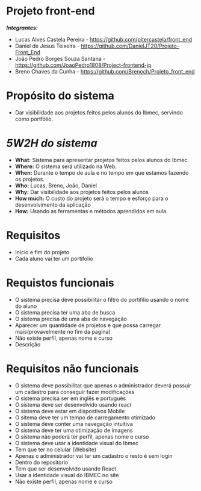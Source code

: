 # Projeto front-end

 ***Integrantes:***
- Lucas Alves Castela Pereira - https://github.com/pitercastela/front_end
- Daniel de Jesus Teixeira - https://github.com/DanielJT20/Projeto-Front_End
- João Pedro Borges Souza Santana - https://github.com/JoaoPedro1808/Project-frontend-jp
- Breno Chaves da Cunha - https://github.com/Brenoch/Projeto_front_end


# **Propósito do sistema** 

- Dar visibilidade aos projetos feitos pelos alunos do Ibmec, servindo como portfólio.

# *5W2H do sistema*

- **What:** Sistema para apresentar projetos feitos pelos alunos do Ibmec.
- **Where:** O sistema será utilizado na Web.
- **When:** Durante o tempo de aula e no tempo em que estamos fazendo os projetos.
- **Who:** Lucas, Breno, João, Daniel
- **Why:** Dar visibilidade aos projetos feitos pelos alunos
- **How much:** O custo do projeto será o tempo e esforço para o desenvolvimento da aplicação
- **How:** Usando as ferramentas e métodos aprendidos em aula

# **Requisitos**
- Inicio e fim do projeto
- Cada aluno vai ter um portifolio 

 
#  **Requistos funcionais**

- O sistema precisa deve possibilitar o filtro do portifilio usando o nome do aluno
- O sistema precisa ter uma aba de busca
- O sistema precisa de uma aba de navegação
- Aparecer um quantidade de projetos e que possa carregar mais(provavelmente no fim da pagina)
- Não existe perfil, apenas nome e curso
- Descrição

#  **Requisitos não funcionais**
- O sistema deve possibilitar que apenas o administrador deverá possuir um cadastro para conseguir fazer modificações
- O sistema precisa ser em inglês e português
- O sistema deve ser desenvolvido usando react
- O sistema deve estar em dispostivos Mobile
- O sitema deve ter um tempo de carregamento otimizado
- O sistema deve conter uma navegação intuitiva
- O sistema deve ter uma otimização de imagens
- O sistema não poderá ter perfil, apenas nome e curso
- O sistema deve usar a identidade visual do Ibmec
- Tem que ter no celular (Website)
- Apenas o administrador vai ter um cadastro o resto é sem login
- Dentro do repositorio
- Tem que ser desenvolvido usando React
- Usar a identidade visual do IBMEC no site
- Não existe perfil, apenas nome e curso

